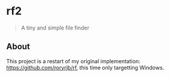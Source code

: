 # rf2

> A tiny and simple file finder

## About

This project is a restart of my original implementation: https://github.com/roryrjb/rf, this time only targetting Windows.